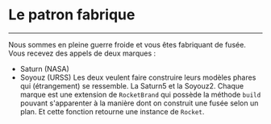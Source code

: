 # Le patron fabrique 
---
Nous sommes en pleine guerre froide et vous êtes fabriquant de fusée. 
Vous recevez des appels de deux marques : 
- Saturn (NASA)
- Soyouz (URSS)
Les deux veulent faire construire leurs modèles phares qui (étrangement)
se ressemble. La Saturn5 et la Soyouz2.
Chaque marque est une extension de `RocketBrand` qui possède la méthode 
`build` pouvant s'apparenter à la manière dont on construit une fusée selon un plan.
Et cette fonction retourne une instance de `Rocket`.